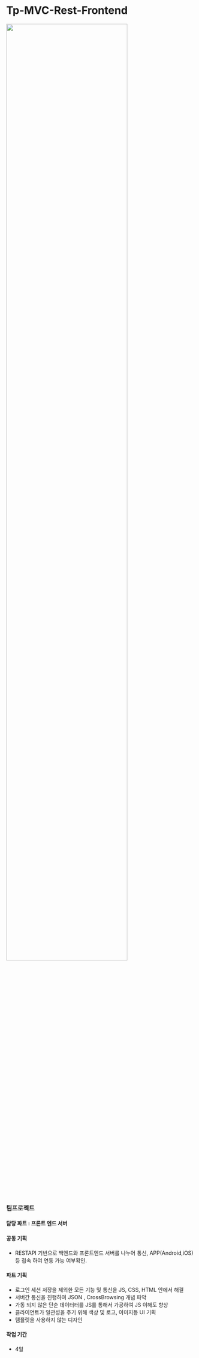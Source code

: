 # Tp-MVC-Rest-Frontend

<img src="https://user-images.githubusercontent.com/55083854/77849096-09519a80-7204-11ea-9997-2ce375b4f8e4.JPG" width ="80%">

### 팀프로젝트

#### 담당 파트 : 프론트 엔드 서버

#### 공동 기획
 * RESTAPI 기반으로 백엔드와 프론트엔드 서버를 나누어 통신, APP(Android,iOS) 등 접속 하여 연동 가능 여부확인.
 
#### 파트 기획
 * 로그인 세션 저장을 제외한 모든 기능 및 통신을 JS, CSS, HTML 안에서 해결
 * 서버간 통신을 진행하여 JSON , CrossBrowsing 개념 파악
 * 가동 되지 않은 단순 데이터터를 JS를 통해서 가공하여 JS 이해도 향상
 * 클라이언트가 일관성을 주기 위해 색상 및 로고, 이미지등 UI 기획
 * 템플릿을 사용하지 않는 디자인 
 
#### 작업 기간 
 * 4일
 
